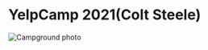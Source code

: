 <h1>YelpCamp 2021(Colt Steele)</h1>
<img src="https://unsplash.com/photos/BPCsppbNRMI" alt="Campground photo">
